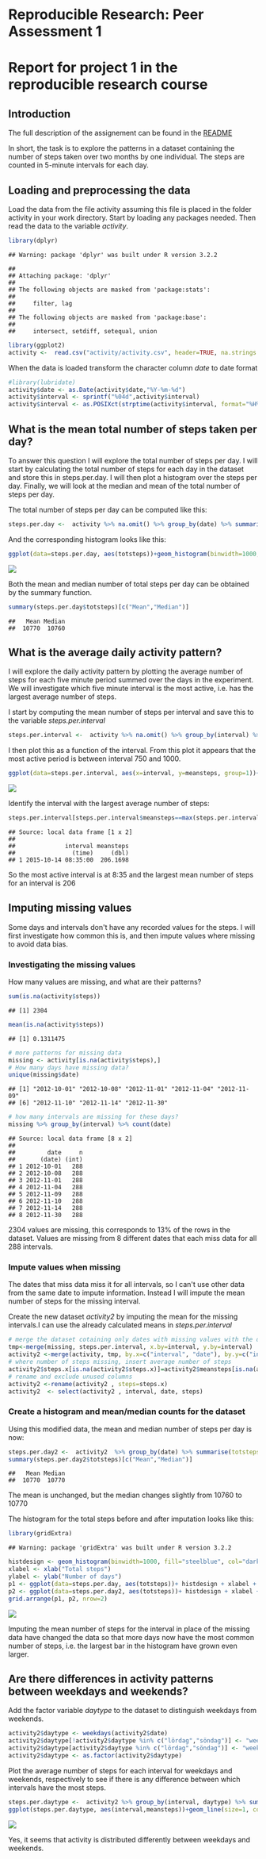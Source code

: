 # Reproducible Research: Peer Assessment 1
#  Report for project 1 in the reproducible research course

## Introduction
The full description of the assignement can be found in the [README](https://github.com/ninnakin/RR_Project_1/blob/master/README.md)

In short, the task is to explore the patterns in a dataset containing the number of steps taken over two months by one individual. The steps are counted in 5-minute intervals for each day. 

## Loading and preprocessing the data
Load the data from the file activity assuming this file is placed in the folder activity in your work directory. Start by loading any packages needed. Then read the data to the variable *activity*.

```r
library(dplyr)
```

```
## Warning: package 'dplyr' was built under R version 3.2.2
```

```
## 
## Attaching package: 'dplyr'
## 
## The following objects are masked from 'package:stats':
## 
##     filter, lag
## 
## The following objects are masked from 'package:base':
## 
##     intersect, setdiff, setequal, union
```

```r
library(ggplot2)
activity <-  read.csv("activity/activity.csv", header=TRUE, na.strings = "NA", stringsAsFactors = FALSE)
```

When the data is loaded transform the character column *date* to date format

```r
#library(lubridate)
activity$date <- as.Date(activity$date,"%Y-%m-%d")
activity$interval <- sprintf("%04d",activity$interval)
activity$interval <- as.POSIXct(strptime(activity$interval, format="%H%M"))
```
## What is the mean total number of steps taken per day?
To answer this question I will explore the total number of steps per day. 
I will start by calculating the total number of steps for each day in the dataset and store this in steps.per.day. I will then plot a histogram over the steps per day. Finally, we will look at the median and mean of the total number of steps per day.  

The total number of steps per day can be computed like this: 

```r
steps.per.day <-  activity %>% na.omit() %>% group_by(date) %>% summarise(totsteps = sum(steps))
```

And the corresponding histogram looks like this:


```r
ggplot(data=steps.per.day, aes(totsteps))+geom_histogram(binwidth=1000, fill="steelblue", col="darkblue")+ggtitle("Total number of steps per day")+xlab("Total steps")+ylab("Number of days")
```

![](PA1_template_files/figure-html/stepshist-1.png) 

Both the mean and median number of total steps per day can be obtained by the summary function. 


```r
summary(steps.per.day$totsteps)[c("Mean","Median")]
```

```
##   Mean Median 
##  10770  10760
```

## What is the average daily activity pattern?
I will explore the daily activity pattern by plotting the average number of steps for each five minute period summed over the days in the experiment. We will investigate which five minute interval is the most active, i.e. has the largest average number of steps.

I start by computing the mean number of steps per interval and save this to the variable *steps.per.interval*

```r
steps.per.interval <-  activity %>% na.omit() %>% group_by(interval) %>% summarise(meansteps = mean(steps))
```

I then plot this as a function of the interval. From this plot it appears that the most active period is between interval 750 and 1000.

```r
ggplot(data=steps.per.interval, aes(x=interval, y=meansteps, group=1))+geom_line(size=1, col="darkblue")+ggtitle("Mean number of steps per 5-minute interval")+xlab("Interval")+ylab("Steps")+scale_x_datetime()
```

![](PA1_template_files/figure-html/plot_steps_per_interval-1.png) 

Identify the interval with the largest average number of steps:

```r
steps.per.interval[steps.per.interval$meansteps==max(steps.per.interval$meansteps),]
```

```
## Source: local data frame [1 x 2]
## 
##              interval meansteps
##                (time)     (dbl)
## 1 2015-10-14 08:35:00  206.1698
```
So the most active interval is at 8:35 and the largest mean number of steps for an interval is 206

## Imputing missing values
Some days and intervals don't have any recorded values for the steps. I will first investigate how common this is, and then impute values where missing to avoid data bias.

### Investigating the missing values
How many values are missing, and what are their patterns?

```r
sum(is.na(activity$steps))
```

```
## [1] 2304
```

```r
mean(is.na(activity$steps))
```

```
## [1] 0.1311475
```

```r
# more patterns for missing data
missing <- activity[is.na(activity$steps),]
# How many days have missing data? 
unique(missing$date)
```

```
## [1] "2012-10-01" "2012-10-08" "2012-11-01" "2012-11-04" "2012-11-09"
## [6] "2012-11-10" "2012-11-14" "2012-11-30"
```

```r
# how many intervals are missing for these days?
missing %>% group_by(interval) %>% count(date)
```

```
## Source: local data frame [8 x 2]
## 
##         date     n
##       (date) (int)
## 1 2012-10-01   288
## 2 2012-10-08   288
## 3 2012-11-01   288
## 4 2012-11-04   288
## 5 2012-11-09   288
## 6 2012-11-10   288
## 7 2012-11-14   288
## 8 2012-11-30   288
```
2304 values are missing, this corresponds to 13% of the rows in the dataset. Values are missing from 8 different dates that each miss data for all 288 intervals. 

### Impute values when missing
The dates that miss data miss it for all intervals, so I can't use other data from the same date to impute information. Instead I will impute the mean number of steps for the missing interval. 

Create the new dataset *activity2* by imputing the mean for the missing intervals.I can use the already calculated means in *steps.per.interval*


```r
# merge the dataset cotaining only dates with missing values with the dataset with the average number of steps by joining them on interval
tmp<-merge(missing, steps.per.interval, x.by=interval, y.by=interval)
activity2 <-merge(activity, tmp, by.x=c("interval", "date"), by.y=c("interval", "date"), all.x=TRUE, all.y=TRUE)
# where number of steps missing, insert average number of steps 
activity2$steps.x[is.na(activity2$steps.x)]=activity2$meansteps[is.na(activity2$steps.x)]
# rename and exclude unused columns 
activity2 <-rename(activity2 , steps=steps.x)
activity2  <- select(activity2 , interval, date, steps)
```
### Create a histogram and mean/median counts for the dataset
Using this modified data, the mean and median number of steps per day is now: 

```r
steps.per.day2 <-  activity2  %>% group_by(date) %>% summarise(totsteps = sum(steps))
summary(steps.per.day2$totsteps)[c("Mean","Median")]
```

```
##   Mean Median 
##  10770  10770
```
The mean is unchanged, but the median changes slightly from 10760 to 10770

The histogram for the total steps before and after imputation looks like this: 

```r
library(gridExtra)
```

```
## Warning: package 'gridExtra' was built under R version 3.2.2
```

```r
histdesign <- geom_histogram(binwidth=1000, fill="steelblue", col="darkblue")
xlabel <- xlab("Total steps")
ylabel <- ylab("Number of days")
p1 <- ggplot(data=steps.per.day, aes(totsteps))+ histdesign + xlabel + ylabel + ggtitle("Steps per day")
p2 <- ggplot(data=steps.per.day2, aes(totsteps))+ histdesign + xlabel + ylabel + ggtitle("Steps per day, after imputation")
grid.arrange(p1, p2, nrow=2)
```

![](PA1_template_files/figure-html/stepHist2-1.png) 

Imputing the mean number of steps for the interval in place of the missing data have changed the data so that more days now have the most common number of steps, i.e. the largest bar in the histogram have grown even larger.  

## Are there differences in activity patterns between weekdays and weekends?
Add the factor variable *daytype* to the dataset to distinguish weekdays from weekends.

```r
activity2$daytype <- weekdays(activity2$date)
activity2$daytype[!activity2$daytype %in% c("lördag","söndag")] <- "weekday"
activity2$daytype[activity2$daytype %in% c("lördag","söndag")] <- "weekend"
activity2$daytype <- as.factor(activity2$daytype)
```

Plot the average number of steps for each interval for weekdays and weekends, respectively to see if there is any difference between which intervals have the most steps. 

```r
steps.per.daytype <-  activity2 %>% group_by(interval, daytype) %>% summarise(meansteps = mean(steps))
ggplot(steps.per.daytype, aes(interval,meansteps))+geom_line(size=1, col="darkblue")+facet_wrap(~daytype, nrow=2)+ggtitle("Steps per interval for weekdays and weekends")
```

![](PA1_template_files/figure-html/stepsPerDaytype-1.png) 

Yes, it seems that activity is distributed differently between weekdays and weekends. 

















